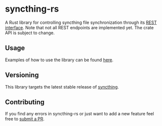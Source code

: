 # syncthing-rs

A Rust library for controlling syncthing file synchronization through its [REST interface](https://github.com/syncthing/syncthing/blob/master/man/syncthing-rest-api.7). Note that not all REST endpoints are implemented yet. The crate API is subject to change.

## Usage

Examples of how to use the library can be found [here](examples).

## Versioning

This library targets the latest stable release of [syncthing](https://github.com/syncthing/syncthing).

## Contributing

 If you find any errors in syncthing-rs or just want to add a new feature feel free to [submit a PR](https://github.com/jaycefayne/syncthing-rs/pulls).
